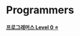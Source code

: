 # Programmers

#### [프로그래머스 Level 0 ⭐](https://github.com/Luvcong/Programmers/tree/main/%ED%94%84%EB%A1%9C%EA%B7%B8%EB%9E%98%EB%A8%B8%EC%8A%A4/0)
